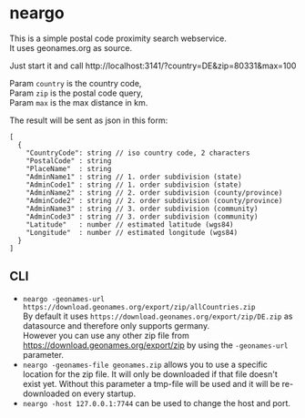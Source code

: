 # neargo
This is a simple postal code proximity search webservice.  
It uses geonames.org as source.

Just start it and call
http://localhost:3141/?country=DE&zip=80331&max=100

Param `country` is the country code,  
Param `zip` is the postal code query,  
Param `max` is the max distance in km.

The result will be sent as json in this form:
```
[
  {
    "CountryCode": string // iso country code, 2 characters
    "PostalCode" : string
    "PlaceName"  : string
    "AdminName1" : string // 1. order subdivision (state)
    "AdminCode1" : string // 1. order subdivision (state)
    "AdminName2" : string // 2. order subdivision (county/province)
    "AdminCode2" : string // 2. order subdivision (county/province)
    "AdminName3" : string // 3. order subdivision (community)
    "AdminCode3" : string // 3. order subdivision (community)
    "Latitude"   : number // estimated latitude (wgs84)
    "Longitude"  : number // estimated longitude (wgs84)
  }
]
```

## CLI

* `neargo -geonames-url https://download.geonames.org/export/zip/allCountries.zip`  
  By default it uses `https://download.geonames.org/export/zip/DE.zip` as datasource and therefore only supports germany.  
  However you can use any other zip file from https://download.geonames.org/export/zip by using the `-geonames-url` parameter.
* `neargo -geonames-file geonames.zip` allows you to use a specific location for the zip file. It will only be downloaded if that file doesn't exist yet. Without this parameter a tmp-file will be used and it will be re-downloaded on every startup.
* `neargo -host 127.0.0.1:7744` can be used to change the host and port.